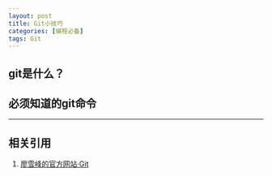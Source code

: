 ```yaml
---
layout: post
title: Git小技巧
categories: [编程必备]
tags: Git
---
```


## git是什么？


## 必须知道的git命令


---
## 相关引用
1. [廖雪峰的官方网站·Git](https://www.liaoxuefeng.com/wiki/0013739516305929606dd18361248578c67b8067c8c017b000)

